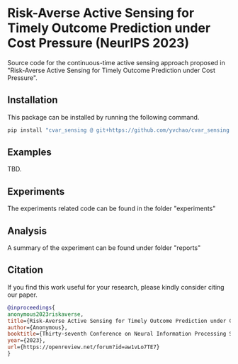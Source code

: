 # Risk-Averse Active Sensing for Timely Outcome Prediction under Cost Pressure (NeurIPS 2023)
Source code for the continuous-time active sensing approach proposed in "Risk-Averse Active Sensing for Timely Outcome Prediction under Cost Pressure".

## Installation
This package can be installed by running the following command.
```bash
pip install "cvar_sensing @ git+https://github.com/yvchao/cvar_sensing.git"
```

## Examples
TBD.

## Experiments
The experiments related code can be found in the folder "experiments"

## Analysis
A summary of the experiment can be found under folder "reports"

## Citation
If you find this work useful for your research, please kindly consider citing our paper.
```bibtex
@inproceedings{
anonymous2023riskaverse,
title={Risk-Averse Active Sensing for Timely Outcome Prediction under Cost Pressure},
author={Anonymous},
booktitle={Thirty-seventh Conference on Neural Information Processing Systems},
year={2023},
url={https://openreview.net/forum?id=aw1vLo7TE7}
}
```

